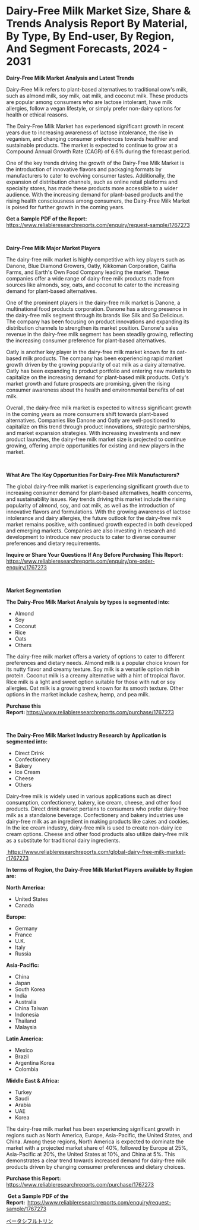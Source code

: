 <p><h1>Dairy-Free Milk Market Size, Share & Trends Analysis Report By Material, By Type, By End-user, By Region, And Segment Forecasts, 2024 - 2031</h1></p><p><strong>Dairy-Free Milk Market Analysis and Latest Trends</strong></p>
<p><p>Dairy-Free Milk refers to plant-based alternatives to traditional cow's milk, such as almond milk, soy milk, oat milk, and coconut milk. These products are popular among consumers who are lactose intolerant, have milk allergies, follow a vegan lifestyle, or simply prefer non-dairy options for health or ethical reasons.</p><p>The Dairy-Free Milk Market has experienced significant growth in recent years due to increasing awareness of lactose intolerance, the rise in veganism, and changing consumer preferences towards healthier and sustainable products. The market is expected to continue to grow at a Compound Annual Growth Rate (CAGR) of 6.6% during the forecast period.</p><p>One of the key trends driving the growth of the Dairy-Free Milk Market is the introduction of innovative flavors and packaging formats by manufacturers to cater to evolving consumer tastes. Additionally, the expansion of distribution channels, such as online retail platforms and specialty stores, has made these products more accessible to a wider audience. With the increasing demand for plant-based products and the rising health consciousness among consumers, the Dairy-Free Milk Market is poised for further growth in the coming years.</p></p>
<p><strong>Get a Sample PDF of the Report:&nbsp;</strong> <a href="https://www.reliableresearchreports.com/enquiry/request-sample/1767273">https://www.reliableresearchreports.com/enquiry/request-sample/1767273</a></p>
<p>&nbsp;</p>
<p><strong>Dairy-Free Milk Major Market Players</strong></p>
<p><p>The dairy-free milk market is highly competitive with key players such as Danone, Blue Diamond Growers, Oatly, Kikkoman Corporation, Califia Farms, and Earth's Own Food Company leading the market. These companies offer a wide range of dairy-free milk products made from sources like almonds, soy, oats, and coconut to cater to the increasing demand for plant-based alternatives.</p><p>One of the prominent players in the dairy-free milk market is Danone, a multinational food products corporation. Danone has a strong presence in the dairy-free milk segment through its brands like Silk and So Delicious. The company has been focusing on product innovations and expanding its distribution channels to strengthen its market position. Danone's sales revenue in the dairy-free milk segment has been steadily growing, reflecting the increasing consumer preference for plant-based alternatives.</p><p>Oatly is another key player in the dairy-free milk market known for its oat-based milk products. The company has been experiencing rapid market growth driven by the growing popularity of oat milk as a dairy alternative. Oatly has been expanding its product portfolio and entering new markets to capitalize on the increasing demand for plant-based milk products. Oatly's market growth and future prospects are promising, given the rising consumer awareness about the health and environmental benefits of oat milk.</p><p>Overall, the dairy-free milk market is expected to witness significant growth in the coming years as more consumers shift towards plant-based alternatives. Companies like Danone and Oatly are well-positioned to capitalize on this trend through product innovations, strategic partnerships, and market expansion strategies. With increasing investments and new product launches, the dairy-free milk market size is projected to continue growing, offering ample opportunities for existing and new players in the market.</p></p>
<p>&nbsp;</p>
<p><strong>What Are The Key Opportunities For Dairy-Free Milk Manufacturers?</strong></p>
<p><p>The global dairy-free milk market is experiencing significant growth due to increasing consumer demand for plant-based alternatives, health concerns, and sustainability issues. Key trends driving this market include the rising popularity of almond, soy, and oat milk, as well as the introduction of innovative flavors and formulations. With the growing awareness of lactose intolerance and dairy allergies, the future outlook for the dairy-free milk market remains positive, with continued growth expected in both developed and emerging markets. Companies are also investing in research and development to introduce new products to cater to diverse consumer preferences and dietary requirements.</p></p>
<p><strong>Inquire or Share Your Questions If Any Before Purchasing This Report:</strong> <a href="https://www.reliableresearchreports.com/enquiry/pre-order-enquiry/1767273">https://www.reliableresearchreports.com/enquiry/pre-order-enquiry/1767273</a></p>
<p>&nbsp;</p>
<p><strong>Market Segmentation</strong></p>
<p><strong>The Dairy-Free Milk Market Analysis by types is segmented into:</strong></p>
<p><ul><li>Almond</li><li>Soy</li><li>Coconut</li><li>Rice</li><li>Oats</li><li>Others</li></ul></p>
<p><p>The dairy-free milk market offers a variety of options to cater to different preferences and dietary needs. Almond milk is a popular choice known for its nutty flavor and creamy texture. Soy milk is a versatile option rich in protein. Coconut milk is a creamy alternative with a hint of tropical flavor. Rice milk is a light and sweet option suitable for those with nut or soy allergies. Oat milk is a growing trend known for its smooth texture. Other options in the market include cashew, hemp, and pea milk.</p></p>
<p><strong>Purchase this Report:&nbsp;</strong><a href="https://www.reliableresearchreports.com/purchase/1767273">https://www.reliableresearchreports.com/purchase/1767273</a></p>
<p>&nbsp;</p>
<p><strong>The Dairy-Free Milk Market Industry Research by Application is segmented into:</strong></p>
<p><ul><li>Direct Drink</li><li>Confectionery</li><li>Bakery</li><li>Ice Cream</li><li>Cheese</li><li>Others</li></ul></p>
<p><p>Dairy-free milk is widely used in various applications such as direct consumption, confectionery, bakery, ice cream, cheese, and other food products. Direct drink market pertains to consumers who prefer dairy-free milk as a standalone beverage. Confectionery and bakery industries use dairy-free milk as an ingredient in making products like cakes and cookies. In the ice cream industry, dairy-free milk is used to create non-dairy ice cream options. Cheese and other food products also utilize dairy-free milk as a substitute for traditional dairy ingredients.</p></p>
<p><a href="https://www.reliableresearchreports.com/global-dairy-free-milk-market-r1767273">&nbsp;https://www.reliableresearchreports.com/global-dairy-free-milk-market-r1767273</a></p>
<p><strong>In terms of Region, the Dairy-Free Milk Market Players available by Region are:</strong></p>
<p>
    <p> <strong> North America: </strong>
        <ul>
            <li>United States</li>
            <li>Canada</li>
        </ul>
        </p> 
    <p> <strong> Europe: </strong>
        <ul>
            <li>Germany</li>
            <li>France</li>
            <li>U.K.</li>
            <li>Italy</li>
            <li>Russia</li>
        </ul>
        </p> 
    <p> <strong> Asia-Pacific: </strong>
        <ul>
            <li>China</li>
            <li>Japan</li>
            <li>South Korea</li>
            <li>India</li>
            <li>Australia</li>
            <li>China Taiwan</li>
            <li>Indonesia</li>
            <li>Thailand</li>
            <li>Malaysia</li>
        </ul>
        </p> 
    <p> <strong> Latin America: </strong>
        <ul>
            <li>Mexico</li>
            <li>Brazil</li>
            <li>Argentina Korea</li>
            <li>Colombia</li>
        </ul>
        </p> 
    <p> <strong> Middle East & Africa: </strong>
        <ul>
            <li>Turkey</li>
            <li>Saudi</li>
            <li>Arabia</li>
            <li>UAE</li>
            <li>Korea</li>
        </ul>
    </p>
    </p>
<p><p>The dairy-free milk market has been experiencing significant growth in regions such as North America, Europe, Asia-Pacific, the United States, and China. Among these regions, North America is expected to dominate the market with a projected market share of 40%, followed by Europe at 25%, Asia-Pacific at 20%, the United States at 10%, and China at 5%. This demonstrates a clear trend towards increased demand for dairy-free milk products driven by changing consumer preferences and dietary choices.</p></p>
<p><strong>Purchase this Report: </strong><a href="https://www.reliableresearchreports.com/purchase/1767273">https://www.reliableresearchreports.com/purchase/1767273</a></p>
<p>&nbsp;<strong>Get a Sample PDF of the Report:&nbsp;&nbsp;</strong><a href="https://www.reliableresearchreports.com/enquiry/request-sample/1767273">https://www.reliableresearchreports.com/enquiry/request-sample/1767273</a></p>
<p><strong></strong></p>
<p><p><a href="https://github.com/Sophiaard2003/Market-Research-Report-List-1/blob/main/905635319633.md">ベータシフルトリン</a></p></p>